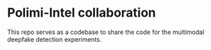 # Polimi-Intel collaboration
This repo serves as a codebase to share the code for the multimodal deepfake detection experiments.
